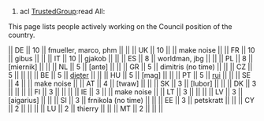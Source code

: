 1.  acl [TrustedGroup](TrustedGroup "wikilink"):read All:

This page lists people actively working on the Council position of the
country.

\|\| DE \|\| 10 \|\| fmueller, marco, phm \|\| \|\| \|\| UK \|\| 10 \|\|
\|\| make noise \|\| \|\| FR \|\| 10 \|\| gibus \|\| \|\| \|\| IT \|\|
10 \|\| gjakob \|\| \|\| \|\| ES \|\| 8 \|\| worldman, jbg \|\| \|\|
\|\| PL \|\| 8 \|\| \[miernik\] \|\| \|\| \|\| NL \|\| 5 \|\| \[ante\]
\|\| \|\| \|\| GR \|\| 5 \|\| dimitris (no time) \|\| \|\| \|\| CZ \|\|
5 \|\| \|\| \|\| \|\| BE \|\| 5 \|\| [dieter](jonas, "wikilink") \|\|
\|\| \|\| HU \|\| 5 \|\| \[mag\] \|\| \|\| \|\| PT \|\| 5 \|\|
[rui](jneves, "wikilink") \|\| \|\| \|\| SE \|\| 4 \|\| \|\| make noise
\|\| \|\| AT \|\| 4 \|\| \[twaw\] \|\| \|\| \|\| SK \|\| 3 \|\|
\[lubor\] \|\| \|\| \|\| DK \|\| 3 \|\| \|\| \|\| \|\| FI \|\| 3 \|\|
\|\| \|\| \|\| IE \|\| 3 \|\| \|\| make noise \|\| \|\| LT \|\| 3 \|\|
\|\| \|\| \|\| LV \|\| 3 \|\| \[aigarius\] \|\| \|\| \|\| SI \|\| 3 \|\|
frnikola (no time) \|\| \|\| \|\| EE \|\| 3 \|\| petskratt \|\| \|\|
\|\| CY \|\| 2 \|\| \|\| \|\| \|\| LU \|\| 2 \|\| thierry \|\| \|\| \|\|
MT \|\| 2 \|\| \|\| \|\|
